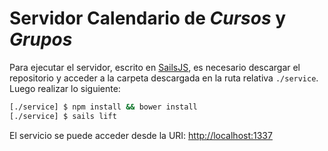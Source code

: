 # Servidor Calendario de *Cursos* y *Grupos*

Para ejecutar el servidor, escrito en [SailsJS](http://sailsjs.org/), es necesario descargar el repositorio y acceder a la carpeta descargada en la ruta relativa `./service`. Luego realizar lo siguiente:

```bash
[./service] $ npm install && bower install
[./service] $ sails lift
```

El servicio se puede acceder desde la URI: [http://localhost:1337](http://localhost:1337)